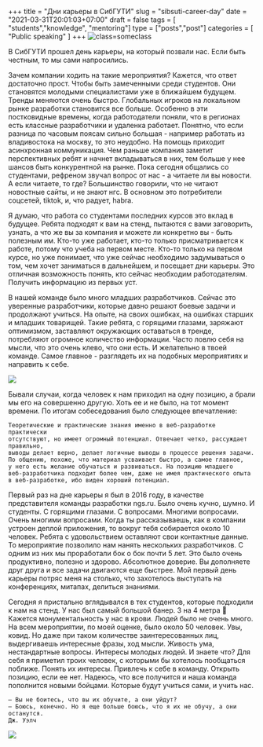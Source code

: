 +++
title = "Дни карьеры в СибГУТИ"
slug = "sibsuti-career-day"
date =  "2021-03-31T20:01:03+07:00"
draft = false
tags = [ "students","knowledge", "mentoring"]
type = ["posts","post"]
categories = [
    "Public speaking"
]
+++
![class=someclass](/images/sibsuti/team.jpeg)
<!-- <img src="/images/sibsuti/team.jpeg" style="width:250px !important; float:right; margin:15px;" width=""> -->
В СибГУТИ прошел день карьеры, на который позвали нас. Если быть честным, то мы сами напросились.

Зачем компании ходить на такие мероприятия? Кажется, что ответ достаточно прост. Чтобы быть замеченными среди студентов. Они становятся молодыми специалистами уже в ближайшем будущем. Тренды меняются очень быстро. Глобальных игроков на локальном рынке разработки становится все больше. Особенно в эти постковидные времены, когда работодатели поняли, что в регионах есть классные разработчики и удаленка работает. Понятно, что если разница по часовым поясам сильно большая - например работать из владивостока на москву, то это неудобно. На помощь приходит асинхронная коммуникация. Чем раньше компания заметит перспективных ребят и начнет вкладываться в них, тем больше у нее шансов быть конкурентной на рынке. Пока сегодня общались со студентами, рефреном звучал вопрос от нас - а читаете ли вы новости. А если читаете, то где? Большинство говорили, что не читают новостные сайты, и не знают нгс. В основном это потребители соцсетей, tiktok, и, что радует, habra.

Я думаю, что работа со студентами последних курсов это вклад в будущее. Ребята подходят к вам на стенд, пытаются с вами заговорить, узнать, а что же вы за компания и можете ли конкретно вы - быть полезным им. Кто-то уже работает, кто-то только присматривается к работе, потому что учеба на первом месте. Кто-то только на первом курсе, но уже понимает, что уже сейчас необходимо задумываться о том, чем хочет заниматься в дальнейшем, и посещает дни карьеры. Это отличная возможность понять, кто сейчас необходим работодателям. Получить информацию из первых уст. 

В нашей команде было много младших разработчиков. Сейчас это уверенные разработчики, которые давно решают боевые задачи и продолжают учиться. На опыте, на своих ошибках, на ошибках старших и младших товарищей. Такие ребята, с горящими глазами, заряжают оптимизмом, заставляют окружающих оставаться в тренде, потребляют огромное количество информации. Часто ловлю себя на мысли, что это очень клево, что они есть. И желательно в твоей команде. Самое главное - разглядеть их на подобных мероприятиях и направить к себе. 

![](/images/sibsuti/heads.jpeg)

Бывали случаи, когда человек к нам приходил на одну позицию, а брали мы его на совершенно другую. Хоть ее и не было, на тот момент времени. По итогам собеседования было следующее впечатление:

    Теоретические и практические знания именно в веб-разработке практически 
    отсутствуют, но имеет огромный потенциал. Отвечает четко, рассуждает правильно,
    выводы делает верно, делает логичные выводы в процессе решения задачи. 
    По общению, похоже, что материал усваивает быстро, а самое главное, 
    у него есть желание обучаться и развиваться. На позицию младшего 
    веб-разработчика подходит более чем, даже не имея практического опыта 
    в веб-разработке, ибо виден хороший потенциал.

Первый раз на дне карьеры я был в 2016 году, в качестве представителя команды разработки ngs.ru. Было очень кучно, шумно. И студенты. С горящими глазами. С вопросами. Многими вопросами. Очень многими вопросами. Когда ты рассказываешь, как в компании устроен деплой приложения, то вокруг тебя собирается около 10 человек. Ребята с удовольствием оставляют свои контактные данные. То мероприятие позволило нам нанять нескольких разработчиков. С одним из них мы проработали бок о бок почти 5 лет. Это было очень продуктивно, полезно и здорово. Абсолютное доверие. Вы дополняете друг друга и все задачи двигаются еще быстрее. Мой первый день карьеры потряс меня на столько, что захотелось выступать на конференциях, митапах, делиться знаниями. 


Сегодня я пристально вглядывался в тех студентов, которые подходили к нам на стенд. У нас был самый большой банер. 3 на 4 метра 🙂 Кажется монументальность у нас в крови. Людей было не очень много. На всем мероприятии, по моей оценке, было около 50 человек. Увы, ковид. Но даже при таком количестве заинтересованных лиц, выдергиваешь интересные фразы, ход мысли. Живость ума, нестандартные вопросы. Интересы молодых людей. И знаете что? Для себя я приметил троих человек, с которыми бы хотелось пообщаться поближе. Понять их интересы. Привлечь к себе в команду. Открыть позицию, если ее нет. Надеюсь, что все получится и наша команда пополнится новыми бойцами. Которые будут учиться сами, и учить нас.

    – Вы не боитесь, что вы их обучите, а они уйдут?
    – Боюсь, конечно. Но я еще больше боюсь, что я их не обучу, а они останутся.
    Дж. Уэлч


![](/images/sibsuti/visitka.jpg)
